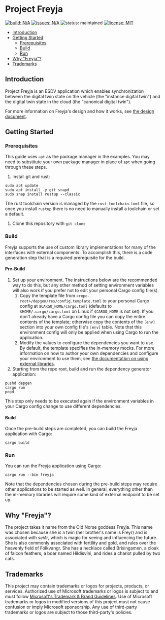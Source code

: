 # Project Freyja

<a href="https://github.com/eclipse-ibeji/freyja/actions/workflows/rust-ci.yml"><img alt="build: N/A" src="https://img.shields.io/github/actions/workflow/status/eclipse-ibeji/freyja/rust-ci.yml"></a>
<a href="https://github.com/eclipse-ibeji/freyja/issues"><img alt="issues: N/A" src="https://img.shields.io/github/issues/eclipse-ibeji/freyja"></a>
<img src="https://img.shields.io/badge/status-maintained-green.svg" alt="status: maintained">
<a href="https://github.com/eclipse-ibeji/freyja/blob/main/LICENSE"><img alt="license: MIT" src="https://img.shields.io/github/license/eclipse-ibeji/freyja"></a>

- [Introduction](#introduction)
- [Getting Started](#getting-started)
  - [Prerequisites](#prerequisites)
  - [Build](#build)
  - [Run](#run)
- [Why "Freyja"?](#why-freyja)
- [Trademarks](#trademarks)

## Introduction

Project Freyja is an ESDV application which enables synchronization between the digital twin state on the vehicle (the "instance digital twin") and the digital twin state in the cloud (the "canonical digital twin").

For more information on Freyja's design and how it works, see [the design document](docs/design/README.md).

## Getting Started

### Prerequisites

This guide uses `apt` as the package manager in the examples. You may need to substitute your own package manager in place of `apt` when going through these steps.

1. Install git and rust:

```shell
sudo apt update
sudo apt install -y git snapd
sudo snap install rustup --classic
```

The rust toolchain version is managed by the `rust-toolchain.toml` file, so once you install `rustup` there is no need to manually install a toolchain or set a default.

1. Clone this repository with `git clone`

### Build

Freyja supports the use of custom library implementations for many of the interfaces with external components. To accomplish this, there is a code generation step that is a required prerequisite for the build.

#### Pre-Build

1. Set up your environment. The instructions below are the recommended way to do this, but any other method of setting environment variables will also work if you prefer not to edit your personal Cargo config file(s).
    1. Copy the template file from `<repo-root>/depgen/res/config.template.toml` to your personal Cargo config at `$CARGO_HOME/cargo.toml` (defaults to `$HOME/.cargo/cargo.toml` on Linux if `$CARGO_HOME` is not set). If you don't already have a Cargo config file you can copy the entire contents of the template; otherwise copy the contents of the `[env]` section into your own config file's `[env]` table. Note that this environment config will only be applied when using Cargo to run the application.
    1. Modify the values to configure the dependencies you want to use. By default, the template specifies the in-memory mocks. For more information on how to author your own dependencies and configure your environment to use them, see [the documentation on using external libraries](docs/external-libs.md).
1. Starting from the repo root, build and run the dependency generator application:

```shell
pushd depgen
cargo run
popd
```

This step only needs to be executed again if the environment variables in your Cargo config change to use different dependencies.

#### Build

Once the pre-build steps are completed, you can build the Freyja application with Cargo:

```shell
cargo build
```

### Run

You can run the Freyja application using Cargo:

```shell
cargo run --bin freyja
```

Note that the dependencies chosen during the pre-build steps may require other applications to be started as well. In general, everything other than the in-memory libraries will require some kind of external endpoint to be set up.

<!--alex disable he-she her-him brothers-sisters-->
## Why "Freyja"?

The project takes it name from the Old Norse goddess Freyja. This name was chosen because she is a twin (her brother's name is Freyr) and is associated with *seiðr*, which is magic for seeing and influencing the future. She is also commonly associated with fertility and gold, and rules over the heavenly field of Fólkvangr. She has a necklace called Brísingamen, a cloak of falcon feathers, a boar named Hildisvíni, and rides a chariot pulled by two cats.
<!--alex enable he-she her-him brothers-sisters-->

## Trademarks

This project may contain trademarks or logos for projects, products, or services. Authorized use of Microsoft
trademarks or logos is subject to and must follow
[Microsoft's Trademark & Brand Guidelines](https://www.microsoft.com/en-us/legal/intellectualproperty/trademarks/usage/general).
Use of Microsoft trademarks or logos in modified versions of this project must not cause confusion or imply Microsoft sponsorship.
Any use of third-party trademarks or logos are subject to those third-party's policies.
